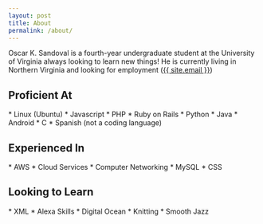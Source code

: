 ```yaml
---
layout: post
title: About
permalink: /about/
---
```

<p>
Oscar K. Sandoval is a fourth-year undergraduate student at the University of Virginia always looking to learn new things! He is currently living in Northern Virginia and looking for employment (<a href="mailto:{{ site.email }}">{{ site.email }}</a>)
</p>
<h2>Proficient At</h2>
* Linux (Ubuntu)
* Javascript
* PHP
* Ruby on Rails
* Python 
* Java
* Android 
* C
* Spanish (not a coding language)
<h2>Experienced In</h2>
* AWS
* Cloud Services
* Computer Networking
* MySQL
* CSS
<h2>Looking to Learn</h2>
* XML
* Alexa Skills
* Digital Ocean 
* Knitting
* Smooth Jazz



